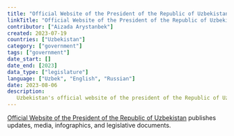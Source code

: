 ```yaml
---
title: "Official Website of the President of the Republic of Uzbekistan"
linkTitle: "Official Website of the President of the Republic of Uzbekistan"
contributor: ["Aizada Arystanbek"]
created: 2023-07-19
countries: ["Uzbekistan"]
category: ["government"]
tags: ["government"]
date_start: []
date_end: [2023]
data_type: ["legislature"]
language: ["Uzbek", "English", "Russian"]
date: 2023-08-06
description:
   Uzbekistan's official website of the president of the Republic of Uzbekistan
---
```


[Official Website of the President of the Republic of Uzbekistan](https://president.uz/) publishes updates, media, infographics, and legislative documents.
